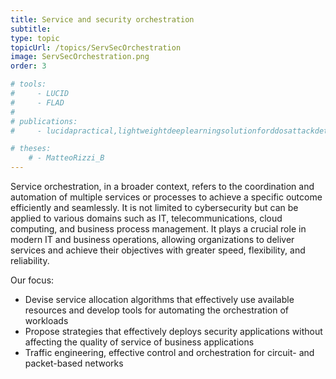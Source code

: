 ```yaml
---
title: Service and security orchestration
subtitle: 
type: topic
topicUrl: /topics/ServSecOrchestration
image: ServSecOrchestration.png
order: 3

# tools:
#     - LUCID
#     - FLAD
# 
# publications: 
#     - lucidapractical,lightweightdeeplearningsolutionforddosattackdetection2020

# theses:
    # - MatteoRizzi_B
---
```


Service orchestration, in a broader context, refers to the coordination
and automation of multiple services or processes to achieve a specific
outcome efficiently and seamlessly. It is not limited to cybersecurity
but can be applied to various domains such as IT, telecommunications,
cloud computing, and business process management. It plays a crucial
role in modern IT and business operations, allowing organizations to
deliver services and achieve their objectives with greater speed,
flexibility, and reliability.

Our focus:

- Devise service allocation algorithms that effectively use available
  resources and develop tools for automating the orchestration of
  workloads
- Propose strategies that effectively deploys security applications
  without affecting the quality of service of business applications
- Traffic engineering, effective control and orchestration for
  circuit- and packet-based networks
